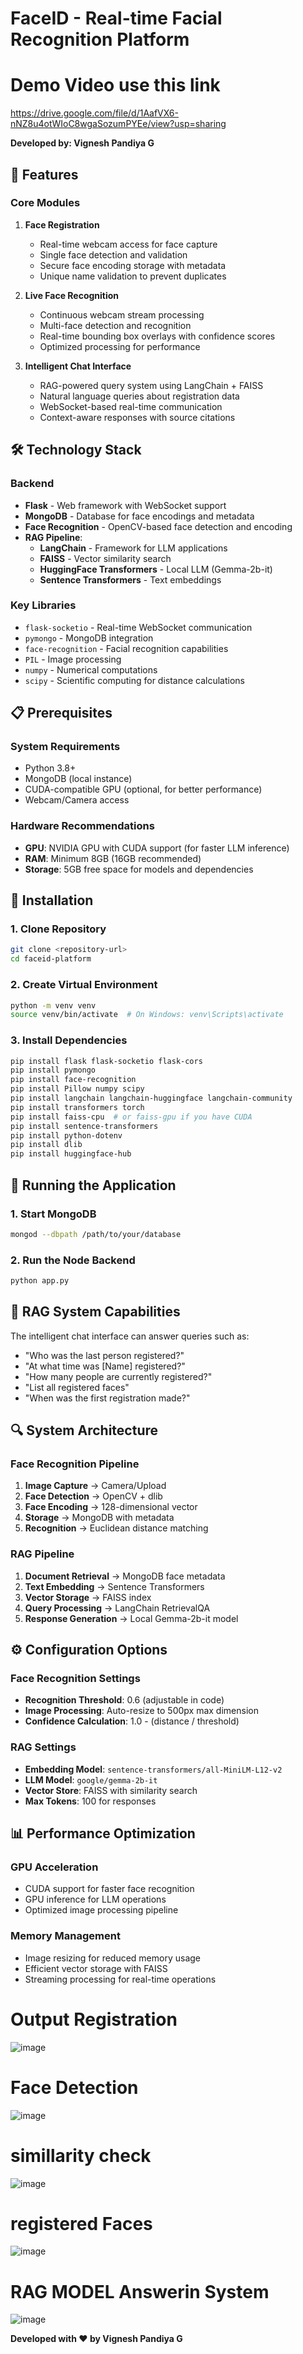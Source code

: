 # FaceID - Real-time Facial Recognition Platform

# Demo Video use this link
https://drive.google.com/file/d/1AafVX6-nNZ8u4otWIoC8wgaSozumPYEe/view?usp=sharing


**Developed by: Vignesh Pandiya G**

## 🚀 Features

### Core Modules

1. **Face Registration**
   - Real-time webcam access for face capture
   - Single face detection and validation
   - Secure face encoding storage with metadata
   - Unique name validation to prevent duplicates

2. **Live Face Recognition**
   - Continuous webcam stream processing
   - Multi-face detection and recognition
   - Real-time bounding box overlays with confidence scores
   - Optimized processing for performance

3. **Intelligent Chat Interface**
   - RAG-powered query system using LangChain + FAISS
   - Natural language queries about registration data
   - WebSocket-based real-time communication
   - Context-aware responses with source citations

## 🛠️ Technology Stack

### Backend
- **Flask** - Web framework with WebSocket support
- **MongoDB** - Database for face encodings and metadata
- **Face Recognition** - OpenCV-based face detection and encoding
- **RAG Pipeline**:
  - **LangChain** - Framework for LLM applications
  - **FAISS** - Vector similarity search
  - **HuggingFace Transformers** - Local LLM (Gemma-2b-it)
  - **Sentence Transformers** - Text embeddings

### Key Libraries
- `flask-socketio` - Real-time WebSocket communication
- `pymongo` - MongoDB integration
- `face-recognition` - Facial recognition capabilities
- `PIL` - Image processing
- `numpy` - Numerical computations
- `scipy` - Scientific computing for distance calculations

## 📋 Prerequisites

### System Requirements
- Python 3.8+
- MongoDB (local instance)
- CUDA-compatible GPU (optional, for better performance)
- Webcam/Camera access

### Hardware Recommendations
- **GPU**: NVIDIA GPU with CUDA support (for faster LLM inference)
- **RAM**: Minimum 8GB (16GB recommended)
- **Storage**: 5GB free space for models and dependencies

## 🔧 Installation

### 1. Clone Repository
```bash
git clone <repository-url>
cd faceid-platform
```

### 2. Create Virtual Environment
```bash
python -m venv venv
source venv/bin/activate  # On Windows: venv\Scripts\activate
```

### 3. Install Dependencies
```bash
pip install flask flask-socketio flask-cors
pip install pymongo
pip install face-recognition
pip install Pillow numpy scipy
pip install langchain langchain-huggingface langchain-community
pip install transformers torch
pip install faiss-cpu  # or faiss-gpu if you have CUDA
pip install sentence-transformers
pip install python-dotenv
pip install dlib
pip install huggingface-hub
```


## 🚀 Running the Application

### 1. Start MongoDB
```bash
mongod --dbpath /path/to/your/database
```

### 2. Run the Node Backend
```bash
python app.py
```


## 🧠 RAG System Capabilities

The intelligent chat interface can answer queries such as:
- "Who was the last person registered?"
- "At what time was [Name] registered?"
- "How many people are currently registered?"
- "List all registered faces"
- "When was the first registration made?"

## 🔍 System Architecture

### Face Recognition Pipeline
1. **Image Capture** → Camera/Upload
2. **Face Detection** → OpenCV + dlib
3. **Face Encoding** → 128-dimensional vector
4. **Storage** → MongoDB with metadata
5. **Recognition** → Euclidean distance matching

### RAG Pipeline
1. **Document Retrieval** → MongoDB face metadata
2. **Text Embedding** → Sentence Transformers
3. **Vector Storage** → FAISS index
4. **Query Processing** → LangChain RetrievalQA
5. **Response Generation** → Local Gemma-2b-it model

## ⚙️ Configuration Options

### Face Recognition Settings
- **Recognition Threshold**: 0.6 (adjustable in code)
- **Image Processing**: Auto-resize to 500px max dimension
- **Confidence Calculation**: 1.0 - (distance / threshold)

### RAG Settings
- **Embedding Model**: `sentence-transformers/all-MiniLM-L12-v2`
- **LLM Model**: `google/gemma-2b-it`
- **Vector Store**: FAISS with similarity search
- **Max Tokens**: 100 for responses

## 📊 Performance Optimization

### GPU Acceleration
- CUDA support for faster face recognition
- GPU inference for LLM operations
- Optimized image processing pipeline

### Memory Management
- Image resizing for reduced memory usage
- Efficient vector storage with FAISS
- Streaming processing for real-time operations

# Output Registration

![image](https://github.com/user-attachments/assets/89d626e1-7aac-4f70-beef-aab4dbdc5986)

# Face Detection 

![image](https://github.com/user-attachments/assets/7d0e20d5-d171-4ba9-9994-53b5099140b8)

# simillarity check 

![image](https://github.com/user-attachments/assets/8c1c5a58-0c68-4555-abda-3a0def266b26)

# registered Faces

![image](https://github.com/user-attachments/assets/cf8ffa75-acb3-4eb9-86cc-0dc26fece453)

# RAG MODEL Answerin System

![image](https://github.com/user-attachments/assets/5c39e50a-eede-40cd-b160-e486405c0fc3)


**Developed with ❤️ by Vignesh Pandiya G**
